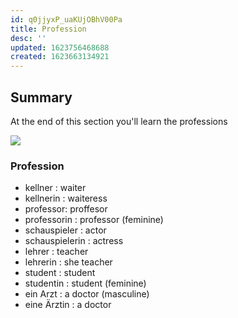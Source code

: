 ```yaml
---
id: q0jjyxP_uaKUjOBhV00Pa
title: Profession
desc: ''
updated: 1623756468688
created: 1623663134921
---
```

## Summary 
At the end of this section you'll learn the professions

![](/assets/images/2021-06-14-15-33-04.png)

### Profession

- kellner : waiter
- kellnerin : waiteress
- professor: proffesor
- professorin : professor (feminine)
- schauspieler : actor
- schauspielerin : actress
- lehrer : teacher
- lehrerin : she teacher
- student : student
- studentin : student (feminine)
- ein Arzt : a doctor (masculine)
- eine Ärztin : a doctor

